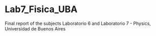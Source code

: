 # Lab7_Fisica_UBA
Final report of the subjects Laboratorio 6 and Laboratorio 7 - Physics, Universidad de Buenos Aires

